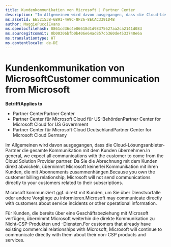 ```yaml
---
title: Kundenkommunikation von Microsoft | Partner Center
description: "Im Allgemeinen wird davon ausgegangen, dass die Cloud-Lösungsanbieter-Partner die gesamte Kommunikation mit dem Kunden übernehmen."
ms.assetid: EE52153B-6B91-4A9C-8F26-8ECAC3391D4B
author: MaggiePucciEvans
ms.openlocfilehash: 8861cd36c4e06618d1d98375627aa2ca2141d083
ms.sourcegitcommit: 0b00306bfb0b406e64ad857cb360de4533740e6a
ms.translationtype: HT
ms.contentlocale: de-DE
---
```

# <a name="customer-communication-from-microsoft"></a><span data-ttu-id="d564e-103">Kundenkommunikation von Microsoft</span><span class="sxs-lookup"><span data-stu-id="d564e-103">Customer communication from Microsoft</span></span>

**<span data-ttu-id="d564e-104">Betrifft</span><span class="sxs-lookup"><span data-stu-id="d564e-104">Applies to</span></span>**

-  <span data-ttu-id="d564e-105">Partner Center</span><span class="sxs-lookup"><span data-stu-id="d564e-105">Partner Center</span></span>
-  <span data-ttu-id="d564e-106">Partner Center für Microsoft Cloud für US-Behörden</span><span class="sxs-lookup"><span data-stu-id="d564e-106">Partner Center for Microsoft Cloud for US Government</span></span>
-  <span data-ttu-id="d564e-107">Partner Center für Microsoft Cloud Deutschland</span><span class="sxs-lookup"><span data-stu-id="d564e-107">Partner Center for Microsoft Cloud Germany</span></span>

<span data-ttu-id="d564e-108">Im Allgemeinen wird davon ausgegangen, dass die Cloud-Lösungsanbieter-Partner die gesamte Kommunikation mit dem Kunden übernehmen.</span><span class="sxs-lookup"><span data-stu-id="d564e-108">In general, we expect all communications with the customer to come from the Cloud Solution Provider partner.</span></span> <span data-ttu-id="d564e-109">Da Sie die Abrechnung mit dem Kunden direkt abwickeln, übernimmt Microsoft keinerlei Kommunikation mit ihren Kunden, die mit Abonnements zusammenhängen.</span><span class="sxs-lookup"><span data-stu-id="d564e-109">Because you own the customer billing relationship, Microsoft will not send communications directly to your customers related to their subscriptions.</span></span>

<span data-ttu-id="d564e-110">Microsoft kommuniziert ggf. direkt mit Kunden, um Sie über Dienstvorfälle oder andere Vorgänge zu informieren.</span><span class="sxs-lookup"><span data-stu-id="d564e-110">Microsoft may communicate directly with customers about service incidents or other operational information.</span></span>

<span data-ttu-id="d564e-111">Für Kunden, die bereits über eine Geschäftsbeziehung mit Microsoft verfügen, übernimmt Microsoft weiterhin die direkte Kommunikation zu Nicht-CSP-Produkten und -Diensten.</span><span class="sxs-lookup"><span data-stu-id="d564e-111">For customers that already have existing commercial relationships with Microsoft, Microsoft will continue to communicate directly with them about their non-CSP products and services.</span></span>

 

 




